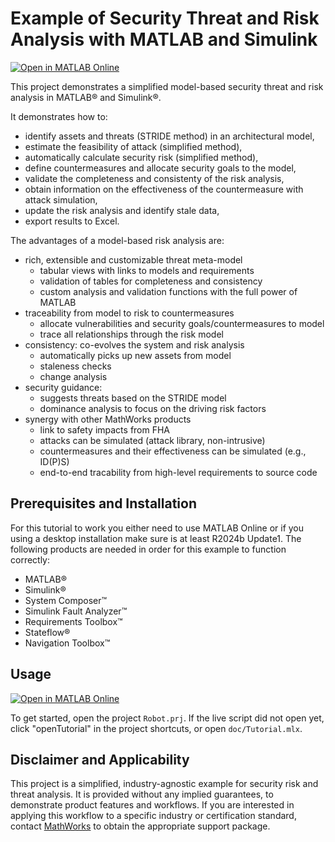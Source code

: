 # Example of Security Threat and Risk Analysis with MATLAB and Simulink
[![Open in MATLAB Online](https://www.mathworks.com/images/responsive/global/open-in-matlab-online.svg)](https://matlab.mathworks.com/open/github/v1?repo=mathworks/example-security-risk-analysis&project=Robot.prj)

This project demonstrates a simplified model-based security threat and risk analysis in MATLAB&reg; and Simulink&reg;.

It demonstrates how to:
 * identify assets and threats (STRIDE method) in an architectural model,
 * estimate the feasibility of attack (simplified method),
 * automatically calculate security risk (simplified method),
 * define countermeasures and allocate security goals to the model,
 * validate the completeness and consistenty of the risk analysis,
 * obtain information on the effectiveness of the countermeasure with attack simulation,
 * update the risk analysis and identify stale data,
 * export results to Excel.

 The advantages of a model-based risk analysis are:
 * rich, extensible and customizable threat meta-model
   * tabular views with links to models and requirements
   * validation of tables for completeness and consistency
   * custom analysis and validation functions with the full power of MATLAB
 * traceability from model to risk to countermeasures
   * allocate vulnerabilities and security goals/countermeasures to model
   * trace all relationships through the risk model
 * consistency: co-evolves the system and risk analysis
   * automatically picks up new assets from model
   * staleness checks
   * change analysis
 * security guidance:
   * suggests threats based on the STRIDE model
   * dominance analysis to focus on the driving risk factors
 * synergy with other MathWorks products
   * link to safety impacts from FHA
   * attacks can be simulated (attack library, non-intrusive)
   * countermeasures and their effectiveness can be simulated (e.g., ID(P)S)
   * end-to-end tracability from high-level requirements to source code


## Prerequisites and Installation
For this tutorial to work you either need to use MATLAB Online or if you using a desktop installation make sure is at least R2024b Update1.
The following products are needed in order for this example to function correctly: 
 * MATLAB&reg;
 * Simulink&reg;
 * System Composer&trade;
 * Simulink Fault Analyzer&trade;
 * Requirements Toolbox&trade;
 * Stateflow&reg;
 * Navigation Toolbox&trade;

## Usage
[![Open in MATLAB Online](https://www.mathworks.com/images/responsive/global/open-in-matlab-online.svg)](https://matlab.mathworks.com/open/github/v1?repo=mathworks/example-security-risk-analysis&project=Robot.prj)

To get started, open the project `Robot.prj`. If the live script did not open yet, click "openTutorial" in the project shortcuts, or open `doc/Tutorial.mlx`.

## Disclaimer and Applicability
This project is a simplified, industry-agnostic example for security risk and threat analysis. 
It is provided without any implied guarantees, to demonstrate product features and workflows.
If you are interested in applying this workflow to a specific industry or certification standard, contact [MathWorks](mailto:embedded-security@groups.mathworks.com) to obtain the appropriate support package.

